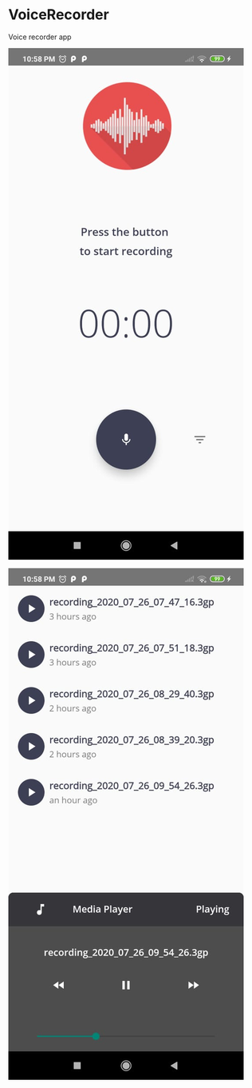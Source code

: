 # VoiceRecorder
Voice recorder app

![Image of Yaktocat](https://github.com/richardop1/VoiceRecorder/blob/master/Screenshots/Screenshot.jpeg)

![Image of Yaktocat](https://github.com/richardop1/VoiceRecorder/blob/master/Screenshots/Screenshot2.jpeg)

